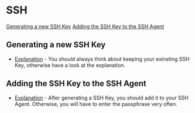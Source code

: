 # SSH

[Generating a new SSH Key](#key-generation)
[Adding the SSH Key to the SSH Agent](#add-key-to-agent)

## Generating a new SSH Key <a name="key-generation"></a>

- [Explanation](https://help.github.com/en/articles/generating-a-new-ssh-key-and-adding-it-to-the-ssh-agent) - You should always think about keeping your exinsting SSH Key, otherwise have a look at the explanation.

## Adding the SSH Key to the SSH Agent <a name="add-key-to-agent"></a>

- [Explanation](https://help.github.com/en/articles/generating-a-new-ssh-key-and-adding-it-to-the-ssh-agent) - After generating a SSH Key, you should add it to your SSH Agent. Otherwise, you will have to enter the passphrase very often.